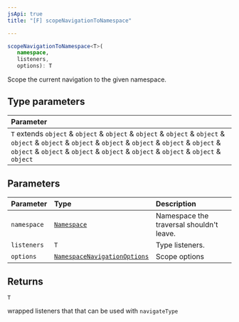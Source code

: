 ```yaml
---
jsApi: true
title: "[F] scopeNavigationToNamespace"

---
```

```ts
scopeNavigationToNamespace<T>(
   namespace, 
   listeners, 
   options): T
```

Scope the current navigation to the given namespace.

## Type parameters

| Parameter |
| :------ |
| `T` extends `object` & `object` & `object` & `object` & `object` & `object` & `object` & `object` & `object` & `object` & `object` & `object` & `object` & `object` & `object` & `object` & `object` & `object` & `object` & `object` & `object` |

## Parameters

| Parameter | Type | Description |
| :------ | :------ | :------ |
| `namespace` | [`Namespace`](../interfaces/Namespace.md) | Namespace the traversal shouldn't leave. |
| `listeners` | `T` | Type listeners. |
| `options` | [`NamespaceNavigationOptions`](../interfaces/NamespaceNavigationOptions.md) | Scope options |

## Returns

`T`

wrapped listeners that that can be used with `navigateType`
